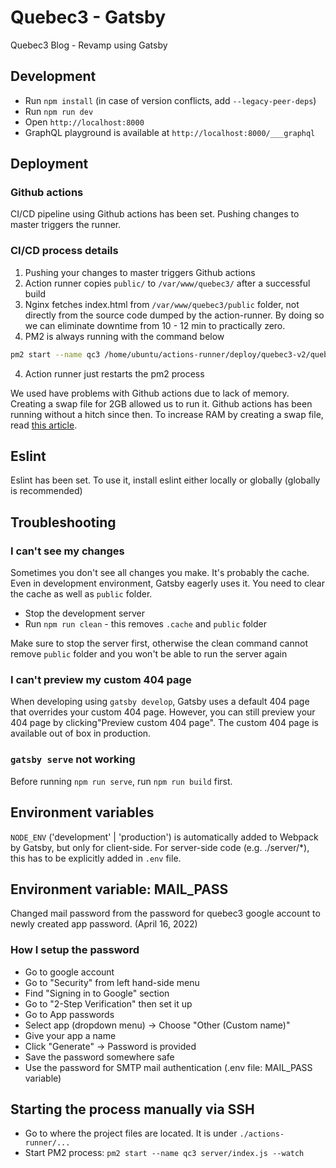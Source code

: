 # Quebec3 - Gatsby

Quebec3 Blog - Revamp using Gatsby

## Development

- Run `npm install` (in case of version conflicts, add `--legacy-peer-deps`)
- Run `npm run dev`
- Open `http://localhost:8000`
- GraphQL playground is available at `http://localhost:8000/___graphql`

## Deployment

### Github actions

CI/CD pipeline using Github actions has been set. Pushing changes to master triggers the runner.

### CI/CD process details

1. Pushing your changes to master triggers Github actions
2. Action runner copies `public/` to `/var/www/quebec3/` after a successful build
3. Nginx fetches index.html from `/var/www/quebec3/public` folder, not directly from the source code dumped by the action-runner. By doing so we can eliminate downtime from 10 - 12 min to practically zero.
4. PM2 is always running with the command below

```bash
pm2 start --name qc3 /home/ubuntu/actions-runner/deploy/quebec3-v2/quebec3-v2/server/index.js --watch
```

4. Action runner just restarts the pm2 process

We used have problems with Github actions due to lack of memory. Creating a swap file for 2GB allowed us to run it. Github actions has been running without a hitch since then.
To increase RAM by creating a swap file, read [this article](<https://github.com/kdaisho/Blog/wiki/How-to-increase-memory-(RAM)-on-DigitalOcean-Droplets-for-free>).

## Eslint

Eslint has been set. To use it, install eslint either locally or globally (globally is recommended)

## Troubleshooting

### I can't see my changes

Sometimes you don't see all changes you make. It's probably the cache. Even in development environment, Gatsby eagerly uses it. You need to clear the cache as well as `public` folder.

- Stop the development server
- Run `npm run clean` - this removes `.cache` and `public` folder

Make sure to stop the server first, otherwise the clean command cannot remove `public` folder and you won't be able to run the server again

### I can't preview my custom 404 page

When developing using `gatsby develop`, Gatsby uses a default 404 page that overrides your custom 404 page. However, you can still preview your 404 page by clicking"Preview custom 404 page". The custom 404 page is available out of box in production.

### `gatsby serve` not working

Before running `npm run serve`, run `npm run build` first.

## Environment variables

`NODE_ENV` ('development' | 'production') is automatically added to Webpack by Gatsby, but only for client-side. For server-side code (e.g. ./server/\*), this has to be explicitly added in `.env` file.

## Environment variable: MAIL_PASS

Changed mail password from the password for quebec3 google account to newly created app password. (April 16, 2022)

### How I setup the password

- Go to google account
- Go to "Security" from left hand-side menu
- Find "Signing in to Google" section
- Go to "2-Step Verification" then set it up
- Go to App passwords
- Select app (dropdown menu) -> Choose "Other (Custom name)"
- Give your app a name
- Click "Generate" -> Password is provided
- Save the password somewhere safe
- Use the password for SMTP mail authentication (.env file: MAIL_PASS variable)

## Starting the process manually via SSH

- Go to where the project files are located. It is under `./actions-runner/...`
- Start PM2 process: `pm2 start --name qc3 server/index.js --watch`
